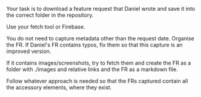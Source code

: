 Your task is to download a feature request that Daniel wrote and save it into the correct folder in the repository.

Use your fetch tool or Firebase. 

You do not need to capture metadata other than the request date. Organise the FR. If Daniel's FR contains typos, fix them so that this capture is an improved version.

If it contains images/screenshots, try to fetch them and create the FR as a folder with ./images and relative links and the FR as a markdown file. 

Follow whatever approach is needed so that the FRs captured contain all the accessory elements, where they exist. 
